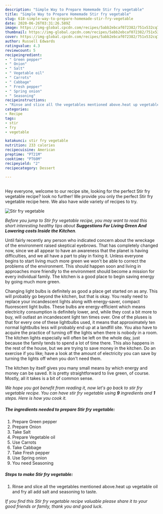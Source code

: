 ```yaml
---
description: "Simple Way to Prepare Homemade Stir fry vegetable"
title: "Simple Way to Prepare Homemade Stir fry vegetable"
slug: 618-simple-way-to-prepare-homemade-stir-fry-vegetable
date: 2020-06-26T03:31:26.589Z
image: https://img-global.cpcdn.com/recipes/5abb2ebcaf072382/751x532cq70/stir-fry-vegetable-recipe-main-photo.jpg
thumbnail: https://img-global.cpcdn.com/recipes/5abb2ebcaf072382/751x532cq70/stir-fry-vegetable-recipe-main-photo.jpg
cover: https://img-global.cpcdn.com/recipes/5abb2ebcaf072382/751x532cq70/stir-fry-vegetable-recipe-main-photo.jpg
author: Russell Edwards
ratingvalue: 4.3
reviewcount: 5
recipeingredient:
- " Green pepper"
- " Onion"
- " Salt"
- " Vegetable oil"
- " Carrots"
- " Cabbage"
- " Fresh pepper"
- " Spring onion"
- " Seasoning"
recipeinstructions:
- "Rinse and slice all the vegetables mentioned above.heat up vegetable oil and fry all add salt and seasoning to taste."
categories:
- Recipe
tags:
- stir
- fry
- vegetable

katakunci: stir fry vegetable 
nutrition: 233 calories
recipecuisine: American
preptime: "PT21M"
cooktime: "PT60M"
recipeyield: "2"
recipecategory: Dessert

---
```

<br>
Hey everyone, welcome to our recipe site, looking for the perfect Stir fry vegetable recipe? look no further! We provide you only the perfect Stir fry vegetable recipe here. We also have wide variety of recipes to try.
<br>


![Stir fry vegetable](https://img-global.cpcdn.com/recipes/5abb2ebcaf072382/751x532cq70/stir-fry-vegetable-recipe-main-photo.jpg)

<i>Before you jump to Stir fry vegetable recipe, you may want to read this short interesting healthy tips about 
<strong>Suggestions For Living Green And Lowering costs Inside the Kitchen</strong>.</i>
</br>

Until fairly recently any person who indicated concern about the wreckage of the environment raised skeptical eyebrows. That has completely changed now, since we all appear to have an awareness that the planet is having difficulties, and we all have a part to play in fixing it. Unless everyone begins to start living much more green we won't be able to correct the problems of the environment. This should happen soon and living in approaches more friendly to the environment should become a mission for every individual family. The kitchen is a good place to begin saving energy by going much more green.

Changing light bulbs is definitely as good a place get started on as any. This will probably go beyond the kitchen, but that is okay. You really need to replace your incandescent lights along with energy-saver, compact fluorescent light bulbs. These bulbs are energy-efficient which means electricity consumption is definitely lower, and, while they cost a bit more to buy, will outlast an incandescent light ten times over. One of the pluses is that for every one of these lightbulbs used, it means that approximately ten normal lightbulbs less will probably end up at a landfill site. You also have to acquire the practice of turning off the lights when there is nobody in a room. The kitchen lights especially will often be left on the whole day, just because the family tends to spend a lot of time there. This also happens in the rest of the house, but we are trying to save money in the kitchen. Do an exercise if you like; have a look at the amount of electricity you can save by turning the lights off when you don't need them.

The kitchen by itself gives you many small means by which energy and money can be saved. It is pretty straightforward to live green, of course. Mostly, all it takes is a bit of common sense.


<i>We hope you got benefit from reading it, now let's go back to stir fry vegetable recipe. You can have stir fry vegetable using <strong>9</strong> ingredients and <strong>1</strong> steps. Here is how you cook it.
</i>

##### The ingredients needed to prepare Stir fry vegetable:

1. Prepare  Green pepper
1. Prepare  Onion
1. Take  Salt
1. Prepare  Vegetable oil
1. Use  Carrots
1. Take  Cabbage
1. Take  Fresh pepper
1. Use  Spring onion
1. You need  Seasoning


##### Steps to make Stir fry vegetable:

1. Rinse and slice all the vegetables mentioned above.heat up vegetable oil and fry all add salt and seasoning to taste.


<i>If you find this Stir fry vegetable recipe valuable please share it to your good friends or family, thank you and good luck.</i>
